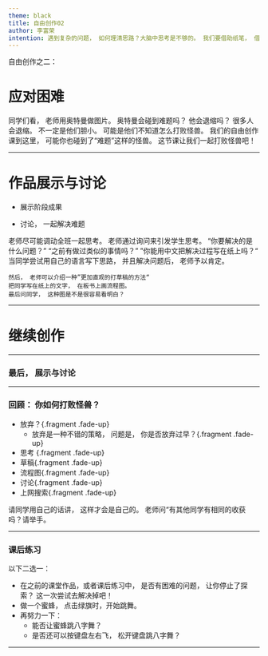 ```yaml
---
theme: black
title: 自由创作02
author: 李富荣
intention: 遇到复杂的问题， 如何理清思路？大脑中思考是不够的。 我们要借助纸笔， 借助流程图。
---
```


自由创作之二：
# 应对困难
<!-- .slide: data-background="https://i.loli.net/2019/11/01/A48aYWprqGh1v5I.png" -->

<aside class="notes">
    同学们看， 老师用奥特曼做图片。
    奥特曼会碰到难题吗？
    他会退缩吗？
    很多人会退缩。
    不一定是他们胆小。
    可能是他们不知道怎么打败怪兽。
    我们的自由创作课到这里， 可能你也碰到了“难题”这样的怪兽。
    这节课让我们一起打败怪兽吧！
</aside>

---

# 作品展示与讨论

- 展示阶段成果

- 讨论， 一起解决难题

<aside class="notes">
    老师尽可能调动全班一起思考。
    老师通过询问来引发学生思考。
    “你要解决的是什么问题？”
    “之前有做过类似的事情吗？”
    ”你能用中文把解决过程写在纸上吗？“
    当同学尝试用自己的语言写下思路， 并且解决问题后， 老师予以肯定。
    
    然后， 老师可以介绍一种”更加直观的打草稿的方法“
    把同学写在纸上的文字， 在板书上画流程图。
    最后问同学， 这种图是不是很容易看明白？
</aside>

---

# 继续创作


---

### 最后， 展示与讨论

---

### 回顾： 你如何打败怪兽？
<!-- .slide: data-background="https://i.loli.net/2019/11/01/A48aYWprqGh1v5I.png" -->
- 放弃？{.fragment .fade-up}
    - 放弃是一种不错的策略， 问题是， 你是否放弃过早？{.fragment .fade-up}
- 思考 {.fragment .fade-up}
- 草稿{.fragment .fade-up}
- 流程图{.fragment .fade-up}
- 讨论{.fragment .fade-up}
- 上网搜索{.fragment .fade-up}

<aside class="notes">
    请同学用自己的话讲， 这样才会是自己的。
    老师问“有其他同学有相同的收获吗？请举手。
</aside>

---

### 课后练习

以下二选一：
- 在之前的课堂作品，或者课后练习中， 是否有困难的问题， 让你停止了探索？
这一次尝试去解决掉吧！
- 做一个蜜蜂， 点击绿旗时，开始跳舞。 
- 再努力一下：
  - 能否让蜜蜂跳八字舞？
  - 是否还可以按键盘左右飞， 松开键盘跳八字舞？

---



